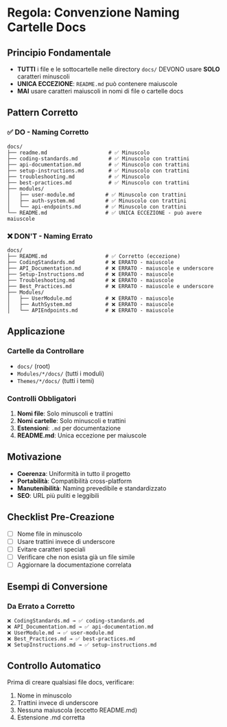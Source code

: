 # Regola: Convenzione Naming Cartelle Docs

## Principio Fondamentale
- **TUTTI** i file e le sottocartelle nelle directory `docs/` DEVONO usare **SOLO** caratteri minuscoli
- **UNICA ECCEZIONE**: `README.md` può contenere maiuscole
- **MAI** usare caratteri maiuscoli in nomi di file o cartelle docs

## Pattern Corretto

### ✅ DO - Naming Corretto
```
docs/
├── readme.md                    # ✅ Minuscolo
├── coding-standards.md          # ✅ Minuscolo con trattini
├── api-documentation.md         # ✅ Minuscolo con trattini
├── setup-instructions.md        # ✅ Minuscolo con trattini
├── troubleshooting.md           # ✅ Minuscolo
├── best-practices.md            # ✅ Minuscolo con trattini
├── modules/
│   ├── user-module.md          # ✅ Minuscolo con trattini
│   ├── auth-system.md          # ✅ Minuscolo con trattini
│   └── api-endpoints.md        # ✅ Minuscolo con trattini
└── README.md                   # ✅ UNICA ECCEZIONE - può avere maiuscole
```

### ❌ DON'T - Naming Errato
```
docs/
├── README.md                   # ✅ Corretto (eccezione)
├── CodingStandards.md          # ❌ ERRATO - maiuscole
├── API_Documentation.md        # ❌ ERRATO - maiuscole e underscore
├── Setup-Instructions.md       # ❌ ERRATO - maiuscole
├── Troubleshooting.md          # ❌ ERRATO - maiuscole
├── Best_Practices.md           # ❌ ERRATO - maiuscole e underscore
├── Modules/
│   ├── UserModule.md           # ❌ ERRATO - maiuscole
│   ├── AuthSystem.md           # ❌ ERRATO - maiuscole
│   └── APIEndpoints.md         # ❌ ERRATO - maiuscole
```

## Applicazione

### Cartelle da Controllare
- `docs/` (root)
- `Modules/*/docs/` (tutti i moduli)
- `Themes/*/docs/` (tutti i temi)

### Controlli Obbligatori
1. **Nomi file**: Solo minuscoli e trattini
2. **Nomi cartelle**: Solo minuscoli e trattini
3. **Estensioni**: `.md` per documentazione
4. **README.md**: Unica eccezione per maiuscole

## Motivazione
- **Coerenza**: Uniformità in tutto il progetto
- **Portabilità**: Compatibilità cross-platform
- **Manutenibilità**: Naming prevedibile e standardizzato
- **SEO**: URL più puliti e leggibili

## Checklist Pre-Creazione
- [ ] Nome file in minuscolo
- [ ] Usare trattini invece di underscore
- [ ] Evitare caratteri speciali
- [ ] Verificare che non esista già un file simile
- [ ] Aggiornare la documentazione correlata

## Esempi di Conversione

### Da Errato a Corretto
```
❌ CodingStandards.md → ✅ coding-standards.md
❌ API_Documentation.md → ✅ api-documentation.md
❌ UserModule.md → ✅ user-module.md
❌ Best_Practices.md → ✅ best-practices.md
❌ SetupInstructions.md → ✅ setup-instructions.md
```

## Controllo Automatico
Prima di creare qualsiasi file docs, verificare:
1. Nome in minuscolo
2. Trattini invece di underscore
3. Nessuna maiuscola (eccetto README.md)
4. Estensione .md corretta 
